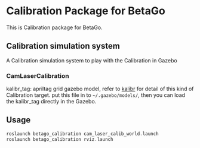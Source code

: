 # Calibration Package for BetaGo 
This is Calibration package for BetaGo.

## Calibration simulation system
A Calibration simulation system to play with the Calibration in Gazebo
### CamLaserCalibration
kalibr_tag: apriltag grid gazebo model, refer to [kalibr](https://github.com/ethz-asl/kalibr/wiki/Calibration-targets#a-aprilgrid) for detail of this kind of Calibration target.
put this file in to `~/.gazebo/models/`, then you can load the kalibr_tag directly in the Gazebo.

## Usage
```asm
roslaunch betago_calibration cam_laser_calib_world.launch
roslaunch betago_calibration rviz.launch
```